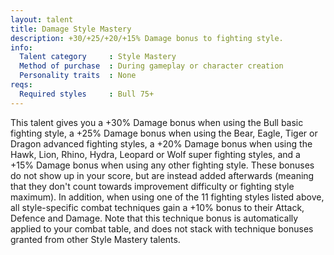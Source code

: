```yaml
---
layout: talent
title: Damage Style Mastery
description: +30/+25/+20/+15% Damage bonus to fighting style.
info:
  Talent category     : Style Mastery
  Method of purchase  : During gameplay or character creation
  Personality traits  : None
reqs:
  Required styles     : Bull 75+
---
```


This talent gives you a +30% Damage bonus when using the Bull basic fighting
style, a +25% Damage bonus when using the Bear, Eagle, Tiger or Dragon advanced
fighting styles, a +20% Damage bonus when using the Hawk, Lion, Rhino, Hydra,
Leopard or Wolf super fighting styles, and a +15% Damage bonus when using any
other fighting style.  These bonuses do not show up in your score, but are
instead added afterwards (meaning that they don't count towards improvement
difficulty or fighting style maximum).  In addition, when using one of the 11
fighting styles listed above, all style-specific combat techniques gain a +10%
bonus to their Attack, Defence and Damage.  Note that this technique bonus is
automatically applied to your combat table, and does not stack with technique
bonuses granted from other Style Mastery talents.
